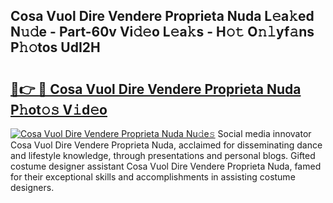 ## Cosa Vuol Dire Vendere Proprieta Nuda L𝚎a𝚔ed N𝚞𝚍e - Part-60v Vi𝚍𝚎o L𝚎a𝚔s - H𝚘𝚝 O𝚗𝚕yf𝚊ns P𝚑𝚘tos UdI2H

# <h2><a href="http://kf1fic.oniu.top/?m=Cosa+Vuol+Dire+Vendere+Proprieta+Nuda">🔗👉 🔴 Cosa Vuol Dire Vendere Proprieta Nuda P𝚑ot𝚘𝚜 V𝚒d𝚎o</a></h2>

[![Cosa Vuol Dire Vendere Proprieta Nuda Nu𝚍e𝚜](https://i.imgur.com/0qMVB7G.gif)](http://kf1fic.oniu.top/?m=Cosa+Vuol+Dire+Vendere+Proprieta+Nuda)
Social media innovator Cosa Vuol Dire Vendere Proprieta Nuda, acclaimed for disseminating dance and lifestyle knowledge, through presentations and personal blogs. Gifted costume designer assistant Cosa Vuol Dire Vendere Proprieta Nuda, famed for their exceptional skills and accomplishments in assisting costume designers.  
